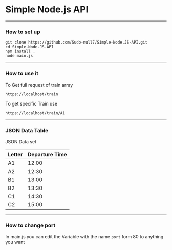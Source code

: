 # Simple Node.js API
---

### How to set up

```
git clone https://github.com/Sudo-null7/Simple-Node.JS-API.git
cd Simple-Node.JS-API
npm install .
node main.js
```
---

### How to use it
To Get full request of train array
```
https://localhost/train
```



To get specific Train use

```
https://localhost/train/A1
```

---


### JSON Data Table

JSON Data set

|Letter| Departure Time |
|--|--|
| A1 | 12:00 |
| A2 | 12:30 |
| B1 | 13:00 |
| B2 | 13:30 |
| C1 | 14:30 |
| C2 | 15:00 |

---

### How to change port

In main.js you can edit the Variable with the name `port` form 80 to anything you want
